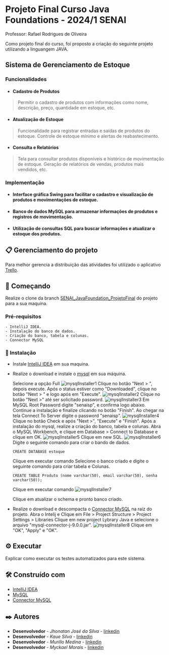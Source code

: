 # Projeto Final Curso Java Foundations - 2024/1 SENAI
Professor: Rafael Rodrigues de Oliveira

Como projeto final do curso, foi proposto a criação do seguinte projeto utilizando a linguangem JAVA.

## Sistema de Gerenciamento de Estoque
### Funcionalidades
* #### Cadastro de Produtos
>Permitir o cadastro de produtos com informações como nome, descrição, preço, quantidade em estoque, etc.

* #### Atualização de Estoque
>Funcionalidade para registrar entradas e saídas de produtos do estoque. Controle de estoque mínimo e alertas de reabastecimento.
* #### Consulta e Relatórios
>Tela para consultar produtos disponíveis e histórico de movimentação de
estoque. Geração de relatórios de vendas, produtos mais vendidos, etc.

### Implementação
* #### Interface gráfica Swing para facilitar o cadastro e visualização de produtos e movimentações de estoque.
* #### Banco de dados MySQL para armazenar informações de produtos e registros de movimentação.
* #### Utilização de consultas SQL para buscar informações e atualizar o estoque dos produtos.

## 📋 Gerenciamento do projeto 
Para melhor gerencia a distribuição das atividades foi utilizado o aplicativo [Trello](https://trello.com/b/tfWy59rh/gestao-de-projetos).

## 🚀 Começando
Realize o clone da branch [SENAI_JavaFoundation_ProjetoFinal](https://github.com/jjcomputacao/jjcomputacao/tree/SENAI_JavaFoundation_ProjetoFinal) do projeto para a sua maquina.

### Pré-requisitos
```
- IntelliJ IDEA.
- Instalação do banco de dados.
- Criação do banco, tabela e colunas.
- Connector MySQL
```

### 🔧 Instalação
- Instale [IntelliJ IDEA](https://www.jetbrains.com/idea/download/?section=windows) em sua maquina.
- Realize o download e instale o [mysql](https://downloads.mysql.com/archives/get/p/25/file/mysql-installer-community-8.0.37.0.msi) em sua máquina.

    Selecione a opção Full ![mysqlInstaller1](imagens/mysqlInstaller1.png)
    Clique no botão "Next > ", depois execute.
    Após o status estiver como "Downloaded", clique no botão "Next > " e logo após em "Execute".
    ![mysqlInstaller2](imagens/mysqlInstaller2.png)
    Clique no botão "Next >" até ser solicitado password.
    ![mysqlInstaller3](imagens/mysqlInstaller3.png)
    Em MySQL Root Password digite "senaisp", e confirma logo abaixo.
    Continue a instalação e finalize clicando no botão "Finish".
    Ao chegar na tela Connect To Server digite o password "senaisp".
    ![mysqlInstaller4](imagens/mysqlInstaller4.png)
    Clique no botão Check e após "Next >", "Execute" e "Finish".
    Após a instalação do mysql, realize a criação do banco, tabela e colunas.
    Abra o MySQL Workbench, e clique em Database > Connect to Database e clique em OK.
    ![mysqlInstaller5](imagens/mysqlInstaller5.png)
    Clique em new SQL.
    ![mysqlInstaller6](imagens/mysqlInstaller6.png)
    Digite o seguinte comando para criar o bando de dados.
    ```
    CREATE DATABASE estoque
    ```
    Clique em executar comando
    Selecione o banco criado e digite o seguinte comando para criar tabela e Colunas.
    ```
    CREATE TABLE Produto (nome varchar(50), email varchar(50), senha varchar(50));
    ```
    Clique em executar comando
    ![mysqlInstaller7](imagens/mysqlInstaller7.png)

    Clique em atualizar o schema e pronto banco criado.
- Realize o download e descompacta o [Connector MySQL](https://dev.mysql.com/downloads/connector/j/) na raiz do projeto.
    Abra o Intelij e Clique em File > Project Structure > Project Settings > Libraries
    Clique em new project Lybrary Java e selecione o arquivo "mysql-connector-j-9.0.0.jar".
    ![mysqlInstaller8](imagens/mysqlInstaller8.png)
    Clique em "OK", "Apply" e "OK".

## ⚙️ Executar

Explicar como executar os testes automatizados para este sistema.

## 🛠️ Construído com

* [IntelliJ IDEA](https://www.jetbrains.com/idea/download/?section=windows)
* [MySQL](https://downloads.mysql.com/archives/get/p/25/file/mysql-installer-community-8.0.37.0.msi)
* [Connector MySQL](https://dev.mysql.com/downloads/connector/j/)

## ✒️ Autores

* **Desenvolvedor** - *Jhonatan José da Silva* - [linkedin](https://www.linkedin.com/in/jjcomputacao/)
* **Desenvolvedor** - *Kaue Silva* - [linkedin]()
* **Desenvolvedor** - *Murillo Medina* - [linkedin]()
* **Desenvolvedor** - *Myckael Morais* - [linkedin]()
